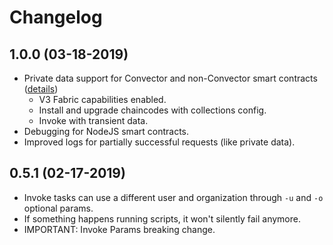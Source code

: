 # Changelog

## 1.0.0 (03-18-2019)

* Private data support for Convector and non-Convector smart contracts ([details](https://github.com/worldsibu/hurley/blob/develop/privatedata.md))
  * V3 Fabric capabilities enabled.
  * Install and upgrade chaincodes with collections config.
  * Invoke with transient data.
* Debugging for NodeJS smart contracts.
* Improved logs for partially successful requests (like private data).

## 0.5.1 (02-17-2019)

* Invoke tasks can use a different user and organization through `-u` and `-o` optional params.
* If something happens running scripts, it won't silently fail anymore.
* IMPORTANT: Invoke Params breaking change.

